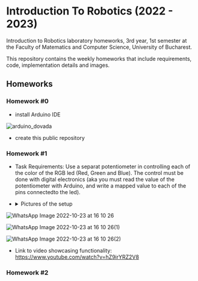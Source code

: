 # Introduction To Robotics (2022 - 2023)

Introduction to Robotics laboratory homeworks, 3rd year, 1st semester at the Faculty of Matematics and Computer Science, University of Bucharest. 

This repository contains the weekly homeworks that include requirements, code, implementation details and images.

## Homeworks ##
### Homework #0 ###
- install Arduino IDE 

![arduino_dovada](https://user-images.githubusercontent.com/86727047/196508227-7b9e3b06-2112-4c6b-9854-d9cc0251f7e2.png)

- create this public repository 

### Homework #1 ###

- Task Requirements: Use a separat potentiometer in controlling each of the color of the RGB led (Red, Green and Blue).  The control must be done with digital electronics (aka you must read the value of the potentiometer with Arduino, and write a mapped value to each of the pins connectedto the led).

- <details><summary>Pictures of the setup</summary>

![WhatsApp Image 2022-10-23 at 16 10 26](https://user-images.githubusercontent.com/86727047/197394418-cf18ab85-059f-4382-b20b-33862efd86c1.jpeg)

![WhatsApp Image 2022-10-23 at 16 10 26(1)](https://user-images.githubusercontent.com/86727047/197394420-4530214e-3be1-496f-8828-5c7365cf365f.jpeg)

![WhatsApp Image 2022-10-23 at 16 10 26(2)](https://user-images.githubusercontent.com/86727047/197394422-fb8d6c88-c8db-495f-85a5-aa05c544ec3d.jpeg)
  
</details>

- Link to video showcasing functionality: https://www.youtube.com/watch?v=hZ9irYRZ2V8

### Homework #2 ###

